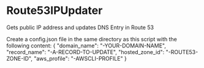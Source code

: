 # Route53IPUpdater
Gets public IP address and updates DNS Entry in Route 53

Create a config.json file in the same directory as this script with the following content:
{
    "domain_name": "-YOUR-DOMAIN-NAME",
    "record_name": "-A-RECORD-TO-UPDATE",
    "hosted_zone_id": "-ROUTE53-ZONE-ID",
    "aws_profile": "-AWSCLI-PROFILE"
}


